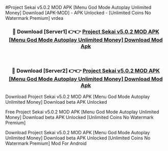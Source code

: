 #Project Sekai v5.0.2 MOD APK [Menu God Mode Autoplay Unlimited Money] Download [APK-MOD] - APK Unlocked - [Unlimited Coins No Watermark Premium] vrdea



<div align="center">

<h3>🔴 Download [Server1] 👉👉 <a href="https://momento.my/?title=Project_Sekai_v5.0.2_MOD_APK_[Menu_God_Mode_Autoplay_Unlimited_Money]_Download">Project Sekai v5.0.2 MOD APK [Menu God Mode Autoplay Unlimited Money] Download Mod Apk</a></h3><br>

<h3>🔴 Download [Server2] 👉👉 <a href="https://momento.my/?title=Project_Sekai_v5.0.2_MOD_APK_[Menu_God_Mode_Autoplay_Unlimited_Money]_Download">Project Sekai v5.0.2 MOD APK [Menu God Mode Autoplay Unlimited Money] Download Mod Apk</a></h3>
</div>



Download Project Sekai v5.0.2 MOD APK [Menu God Mode Autoplay Unlimited Money] Download beta APK Unlocked

Free Project Sekai v5.0.2 MOD APK [Menu God Mode Autoplay Unlimited Money] Download beta APK Unlocked [Unlimited Coins No Watermark Premium]

Download Project Sekai v5.0.2 MOD APK [Menu God Mode Autoplay Unlimited Money] Download beta APK Unlocked [Unlimited Coins No Watermark Premium] Mod For Android
